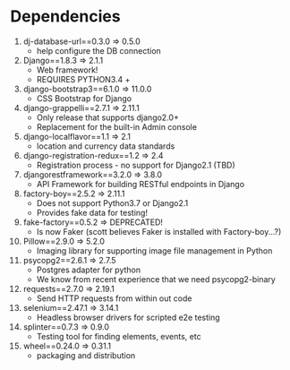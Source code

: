 # Dependencies

1. dj-database-url==0.3.0   => 0.5.0
    - help configure the DB connection
1. Django==1.8.3  => 2.1.1
    - Web framework!
    - REQUIRES PYTHON3.4 +
1. django-bootstrap3==6.1.0   => 11.0.0
    - CSS Bootstrap for Django
1. django-grappelli==2.7.1  => 2.11.1
    - Only release that supports django2.0+
    - Replacement for the built-in Admin console
1. django-localflavor==1.1  => 2.1 
    - location and currency data standards
1. django-registration-redux==1.2  => 2.4
    - Registration process - no support for Django2.1 (TBD)
1. djangorestframework==3.2.0  => 3.8.0  
    - API Framework for building RESTful endpoints in Django
1. factory-boy==2.5.2  => 2.11.1
    - Does not support Python3.7 or Django2.1
    - Provides fake data for testing!
1. fake-factory==0.5.2  => DEPRECATED!
    - Is now Faker (scott believes Faker is installed with Factory-boy...?)
1. Pillow==2.9.0  => 5.2.0
    - Imaging library for supporting image file management in Python
1. psycopg2==2.6.1  => 2.7.5
    - Postgres adapter for python 
    - We know from recent experience that we need psycopg2-binary
1. requests==2.7.0 =>  2.19.1
   - Send HTTP requests from within out code
1. selenium==2.47.1  =>  3.14.1 
    - Headless browser drivers for scripted e2e testing
1. splinter==0.7.3  => 0.9.0
    - Testing tool for finding elements, events, etc 
1. wheel==0.24.0  => 0.31.1
    - packaging and distribution

